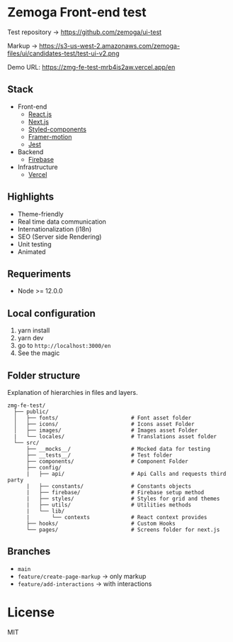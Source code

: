 # Zemoga Front-end test

Test repository -> https://github.com/zemoga/ui-test

Markup -> https://s3-us-west-2.amazonaws.com/zemoga-files/ui/candidates-test/test-ui-v2.png

Demo URL: https://zmg-fe-test-mrb4is2aw.vercel.app/en

## Stack

- Front-end
  - [React.js](https://es.reactjs.org/)
  - [Next.js](https://nextjs.org/)
  - [Styled-components](https://styled-components.com/)
  - [Framer-motion](https://www.framer.com/motion/)
  - [Jest](https://jestjs.io/)
- Backend
  - [Firebase](https://firebase.google.com/docs)
- Infrastructure
  - [Vercel](https://vercel.com/dashboard)

## Highlights

- Theme-friendly
- Real time data communication
- Internationalization (i18n)
- SEO (Server side Rendering)
- Unit testing
- Animated

## Requeriments

- Node >= 12.0.0

## Local configuration

1. yarn install
2. yarn dev
3. go to `http://localhost:3000/en`
4. See the magic

## Folder structure

Explanation of hierarchies in files and layers.

    zmg-fe-test/
      ├── public/
      │   ├── fonts/                       # Font asset folder
      │   ├── icons/                       # Icons asset Folder
      │   ├── images/                      # Images asset Folder
      |   └── locales/                     # Translations asset folder
      └── src/
          ├── __mocks__/                   # Mocked data for testing
          ├── __tests__/                   # Test folder
          ├── components/                  # Component Folder
          ├── config/
          |   ├── api/                     # Api Calls and requests third party
          |   ├── constants/               # Constants objects
          |   ├── firebase/                # Firebase setup method
          |   ├── styles/                  # Styles for grid and themes
          |   ├── utils/                   # Utilities methods
          |   └── lib/
          |       └── contexts             # React context provides
          ├── hooks/                       # Custom Hooks
          └── pages/                       # Screens folder for next.js

## Branches

- `main`
- `feature/create-page-markup` -> only markup
- `feature/add-interactions` -> with interactions

# License

MIT
